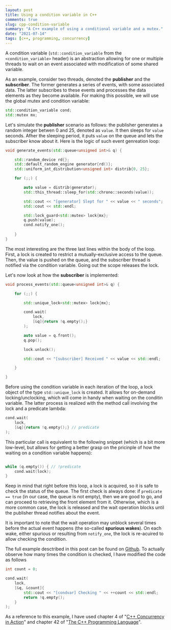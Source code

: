 ```yaml
---
layout: post
title: Using a condition variable in C++
comments: true
slug: cpp-condition-variable
summary: "A C++ example of using a conditional variable and a mutex."
date: "2021-07-14"
tags: [c++, programming, concurrency]
---
```


A condition variable (`std::condition_variable` from the `<condition_variable>` header) is an abstraction allowing for one or multiple threads to wait on an event associated with modification of some shared variable.

As an example, consider two threads, denoted the **publisher** and the **subscriber**. The former generates a series of events, with some associated data. The latter subscribes to these events and processes the data elements as they become available. For making this possible, we will use the global mutex and condition variable:

```c++
std::condition_variable cond;
std::mutex mx;
```

Let's simulate the **publisher** scenario as follows: the publisher generates a random integer betwen 0 and 25, denoted as `value`. It then sleeps for `value` seconds. Afher the sleeping period, it puts `value` on the queue and lets the subscriber know about it. Here is the logic of such event genreation loop:

```c++
void generate_events(std::queue<unsigned int>& q) {

    std::random_device rd{};
    std::default_random_engine generator{rd()};
    std::uniform_int_distribution<unsigned int> distrib{0, 25};

    for (;;) {

        auto value = distrib(generator);
        std::this_thread::sleep_for(std::chrono::seconds(value));

        std::cout << "[generator] Slept for " << value << " seconds";
        std::cout << std::endl;

        std::lock_guard<std::mutex> lock{mx};
        q.push(value);
        cond.notify_one();
        
    }
}
```

The most interesting are the three last lines within the body of the loop. First, a lock is created to restrict a mutually-exclusive access to the queue. Then, the value is pushed on the queue, and the subscriber thread is notified via the condition variable. Going out the scope releases the lock.

Let's now look at how the **subscriber** is implemented:

```c++
void process_events(std::queue<unsigned int>& q) {

    for (;;) {

        std::unique_lock<std::mutex> lock{mx};

        cond.wait(
            lock,
            [&q]{return !q.empty();}
        );

        auto value = q.front();
        q.pop();

        lock.unlock();

        std::cout << "[subscriber] Received " << value << std::endl;

    }

}
```

Before using the condition variable in each iteration of the loop, a lock object of the type `std::unique_lock` is created. It allows for on-demand locking/unclocking, which will come in handy when waiting on the conditin variable. The latter process is realized with the method call involving the lock and a predicate lambda:

```c++
cond.wait(
    lock,
    [&q]{return !q.empty();} // predicate
);
```

This particular call is equivalent to the following snippet (which is a bit more low-level, but allows for getting a better grasp on the pricinple of how the waiting on a condition variable happens):

```c++

while (q.empty()) { // !predicate
    cond.wait(lock);
}
```

Keep in mind that right before this loop, a lock is acquired, so it is safe to check the status of the queue. The first check is always done: if `predicate == true` (in our case, the queue is not empty), then we are good to go, and can proceed to retrieving the front element from it. Otherwise, which is a more common case, the lock is released and the wait operation blocks until the publisher thread notifies about the event. 

It is important to note that the wait operation may unblock several times before the actual event happens (the so-called **spurious wakes**). On each wake, either spurious or resulting from `notify_one`, the lock is re-acuired to allow checking the condition. 

The full example desctribed in this post can be found on [Github](https://github.com/semeniuta/demo_cpp/blob/master/src/demo_condvar.cpp). To actually observe how many times the condition is checked, I have modified the code as follows

```c++
int count = 0;

cond.wait(
    lock,
    [&q, &count]{
        std::cout << "[condvar] Checking " << ++count << std::endl; 
        return !q.empty();
    }
);
```

As a reference to this example, I have used chapter 4 of "[C++ Concurrency in Action](https://www.manning.com/books/c-plus-plus-concurrency-in-action-second-edition)" and chapter 42 of "[The C++ Programming Language](https://www.stroustrup.com/4th.html)".